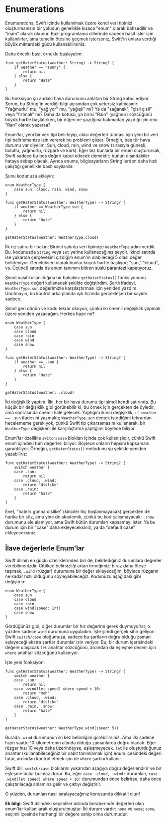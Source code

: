 # Enumerations

Enumerations, Swift içinde kullanılmak üzere kendi veri tipinizi oluşturmanızın bir yoludur; genellikle kısaca "enum" olarak bahsedilir ve "inam" olarak okunur. Bazı programlama dillerinde sadece basit işler için kullanılırlar, ama temelin ötesine geçmek isterseniz, Swift'in onlara verdiği büyük miktardaki gücü kullanabilirsiniz.

Daha önceki basit örnekle başlayalım:

    func getHaterStatus(weather: String) -> String? {
        if weather == "sunny" {
            return nil
        } else {
            return "Hate"
        }
    }

Bu fonksiyon şu andaki hava durumunu anlatan bir String kabul ediyor. Sorun, bu String'in verdiği bilgi açısından çok yetersiz kalmasıdır: "Yağmurlu" mu, "yağıyor" mu, "yağışlı" mı? Ya da "sağanak", "çisil çisil" veya "fırtınalı" mı? Daha da kötüsü, ya birisi "Rain" (yağmur) sözcüğünü büyük harfle başlatırken, bir diğeri ne yazdğına bakmadan yazdığı için onu "Ran" olarak yazarsa?

Enum'lar, yeni bir veri tipi belirleyip, olası değerleri tutması için yeni bir veri tipi belirlemenize izin vererek bu problemi çözer. Örneğin, beş tür hava durumu var diyelim: Sun, cloud, rain, wind ve snow (sırasıyla güneşli, bulutlu, yağmurlu, rüzgarlı ve karlı). Eğer biz bunlarla bir enum oluşturursak, Swift sadece bu beş değeri kabul edecek demektir; bunun dışındakiler hataya sebep olacak. Ayrıca enums, bilgisayarların String'lerden daha hızlı çalıştığı genellikle basit sayılardır.

Şunu kodunuza ekleyin:

    enum WeatherType {
        case sun, cloud, rain, wind, snow
    }

    func getHaterStatus(weather: WeatherType) -> String? {
        if weather == WeatherType.sun {
            return nil
        } else {
            return "Hate"
        }
    }

    getHaterStatus(weather: WeatherType.cloud)

İlk üç satıra bir bakın: Birinci satırda veri tipimize `WeatherType` adını verdik. Bu, kodunuzda `String` veya `Int` yerine kullanacağınız şeydir. İkinci satırda ise yukarıda çerçevesini çizdiğim enum'ın olabileceği 5 olası değer belirleniyor. Geneleksen olarak bunlar küçük harfle başlıyor; "sun," "cloud", vs. Üçüncü satırda da enum tanımını bitiren süslü parantezi kapatıyoruz.

Şimdi nasıl kullanıldığına bir bakalım: `getHaterStatus()` fonksiyonunu `WeatherType` değeri kullanacak şekilde değiştirdim. Şartlı ifadeyi, `WeatherType.sun` değerimizle karşılaştırması için yeniden yazdım. Unutmayın, bu kontrol arka planda ışık hızında gerçekleşen bir sayıdır sadece.

Şimdi geri dönün ve kodu tekrar okuyun, çünkü iki önemli değişiklik yapmak üzere yeniden yazacağım. Herkes hazır mı?

    enum WeatherType {
        case sun
        case cloud
        case rain
        case wind
        case snow
    }

    func getHaterStatus(weather: WeatherType) -> String? {
        if weather == .sun {
            return nil
        } else {
            return "Hate"
        }
    }

    getHaterStatus(weather: .cloud)

İki değişiklik yaptım. İlki, her bir hava durumu tipi şimdi kendi satırında. Bu küçük bir değişiklik gibi görünebilir ki, bu örnek için gerçekten de öyledir, ama sonrasında önemli hale gelecek. Yaptığım ikinci değişiklik, `if weather == .sun` ifadesini yazmaktı; `WeatherType.sun` demek istediğimi tekrardan hecelememe gerek yok, çünkü Swift tip çıkarsamasını kullanarak, bir `WeatherType` değişkeni ile karşılaştırma yaptığımı böylece biliyor.

Enum'lar özellikle `switch/case` blokları içinde çok kullanışlıdır, çünkü Swift enum içindeki tüm değerleri biliyor. Böylece onların hepsini kapsamanı garantiliyor. Örneğin, `getHaterStatus()` metodunu şu şekilde yeniden yazabiliriz:

    func getHaterStatus(weather: WeatherType) -> String? {
        switch weather {
        case .sun:
            return nil
        case .cloud, .wind:
            return "dislike"
        case .rain:
            return "hate"
        }
    }

Evet, "haters gonna dislike" (kinciler hiç hoşlanmayacak) gerçekten de harika bir söz, ama yine de akademik, çünkü bu kod çalışmayacak: `.snow` durumunu ele alamıyor, ama Swift bütün durumları kapsamayı ister. Ya bu durum için bir "case" daha ekleyeceksiniz, ya da "default case" ekleyeceksiniz.

## İlave değerlerle Enum'lar 

Swift dilinin en güçlü özelliklerinden biri de, belirlediğiniz durumlara değerler verebilmenizdir. Gittikçe belirsizliği artan örneğimizi biraz daha öteye taşırsak, `.wind` (rüzgar) durumuna bir değer ekleyeceğim, böylece rüzgarın ne kadar hızlı olduğunu söyleyebileceğiz. Kodunuzu aşağıdaki gibi değiştirin:

    enum WeatherType {
        case sun
        case cloud
        case rain
        case wind(speed: Int)
        case snow
    }

Gördüğünüz gibi, diğer durumlar bir hız değerine gerek duymuyorlar, o yüzden sadece `wind` durumuna uyguladım. İşte şimdi gerçek sihir geliyor: Swift `switch/case` bloğumuza, sadece bu şartların doğru olduğu zaman eşleyeceği ekstra şartlar durumlar izin veriyor. Bu, bir durum içerisindeki değere ulaşacak `let` anahtar sözcüğünü, ardından da eşleşme deseni için `where` anahtar sözcüğünü kullanıyor.

İşte yeni fonksiyon:

    func getHaterStatus(weather: WeatherType) -> String? {
        switch weather {
        case .sun:
            return nil
        case .wind(let speed) where speed < 10:
            return "meh"
        case .cloud, .wind:
            return "dislike"
        case .rain, .snow:
            return "hate"
        }
    }

    getHaterStatus(weather: WeatherType.wind(speed: 5))

Burada `.wind` durumunun iki kez belirdiğini görebilirsiniz. Ama ilki sadece hızın saatte 10 kilometrenin altında olduğu zamanlarda doğru olacak. Eğer rüzgar hızı 10 veya daha üzerindeyse, eşleşmeyecek. `let` ile oluşturduğunuz anahtar (kullanabileceğiniz bir sabit tanımlamak için) enum içesindeki değeri tutar, ardından kontrol etmek için de `where` şartını kullanır.

Swift dili, `switch/case` bloklarını yukarıdan aşağıya doğru değerlendirir ve bir eşleşme bulur bulmaz durur. Bu, eğer `case .cloud, .wind:` durumları, `case .wind(let speed) where speed < 10:` durumundan önce belirirse, daha önce çalıştırılacağı anlamına gelir ve çıktıyı değiştirir.

O yüzden, durumları nasıl sıralayacağınız konusunda dikkatli olun!

**Ek bilgi:** Swift dilindeki seçimliler aslında beraberinde değerleri olan enum'lar kullanılarak oluşturulmuştur. İki durum vardır:  `none` ve `some`; `some`, seçimli içesinde herhangi bir değere sahip olma durumudur.
